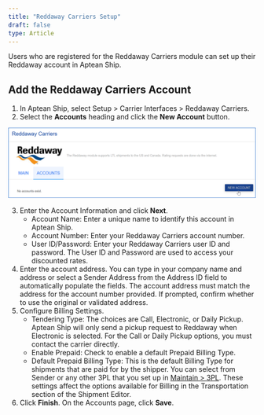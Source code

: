 ```yaml
---
title: "Reddaway Carriers Setup"
draft: false
type: Article
---
```


Users who are registered for the Reddaway Carriers module can set up their Reddaway account in Aptean Ship.
## Add the Reddaway Carriers Account


1. In Aptean Ship, select Setup > Carrier Interfaces > Reddaway Carriers.
2. Select the **Accounts** heading and click the **New Account** button.

![](assets/images/aptean-ship-reddaway-1.png)

3. Enter the Account Information and click **Next**.
	* Account Name: Enter a unique name to identify this account in Aptean Ship.
	* Account Number: Enter your Reddaway Carriers account number.
	* User ID/Password: Enter your Reddaway Carriers user ID and password. The User ID and Password are used to access your discounted rates.
4. Enter the account address. You can type in your company name and address or select a Sender Address from the Address ID field to automatically populate the fields. The account address must match the address for the account number provided. If prompted, confirm whether to use the original or validated address.
5. Configure Billing Settings.
	* Tendering Type: The choices are Call, Electronic, or Daily Pickup. Aptean Ship will only send a pickup request to Reddaway when Electronic is selected. For the Call or Daily Pickup options, you must contact the carrier directly.
	* Enable Prepaid: Check to enable a default Prepaid Billing Type.
	* Default Prepaid Billing Type: This is the default Billing Type for shipments that are paid for by the shipper. You can select from Sender or any other 3PL that you set up in [Maintain > 3PL](3pl-overview.md). These settings affect the options available for Billing in the Transportation section of the Shipment Editor.
6. Click **Finish**. On the Accounts page, click **Save**.


